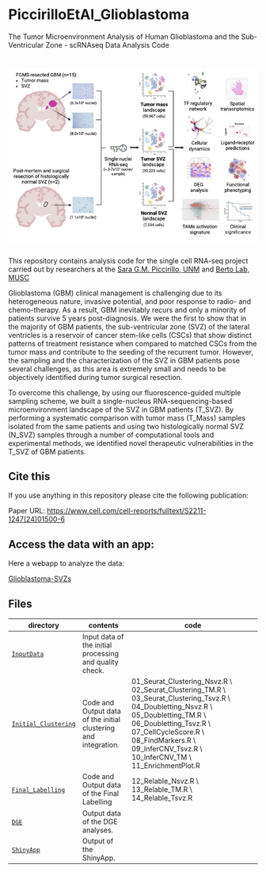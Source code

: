 # PiccirilloEtAl_Glioblastoma
The Tumor Microenvironment Analysis of Human Glioblastoma and the Sub-Ventricular Zone - scRNAseq Data Analysis Code

![](InputData/TOP_PANEL.jpg)
==========================
This repository contains analysis code for the single cell RNA-seq project carried out by researchers at the [Sara G.M. Piccirillo, UNM](https://braintumortranslationallab.com) and [Berto Lab, MUSC](https://bertolab.org/)

Glioblastoma (GBM) clinical management is challenging due to its heterogeneous nature, invasive potential, and poor response to radio- and chemo-therapy. As a result, GBM inevitably recurs and only a minority of patients survive 5 years post-diagnosis. We were the first to show that in the majority of GBM patients, the sub-ventricular zone (SVZ) of the lateral ventricles is a reservoir of cancer stem-like cells (CSCs) that show distinct patterns of treatment resistance when compared to matched CSCs from the tumor mass and contribute to the seeding of the recurrent tumor. However, the sampling and the characterization of the SVZ in GBM patients pose several challenges, as this area is extremely small and needs to be objectively identified during tumor surgical resection.

To overcome this challenge, by using our fluorescence-guided multiple sampling scheme, we built a single-nucleus RNA-sequencing-based microenvironment landscape of the SVZ in GBM patients (T_SVZ). By performing a systematic comparison with tumor mass (T_Mass) samples isolated from the same patients and using two histologically normal SVZ (N_SVZ) samples through a number of computational tools and experimental methods, we identified novel therapeutic vulnerabilities in the T_SVZ of GBM patients.
## Cite this

If you use anything in this repository please cite the following publication:

Paper URL: 
https://www.cell.com/cell-reports/fulltext/S2211-1247(24)01500-6

## Access the data with an app:

Here a webapp to analyze the data:

[Glioblastoma-SVZs](https://bioinformatics-musc.shinyapps.io/sara_piccirillo_glioblastoma/)

## Files

| directory | contents | code |
| --------- | -------- | -------- |
| [`InputData`](InputData/) | Input data of the initial processing and quality check. ||
| [`Initial_Clustering`](Initial_Clustering/) | Code and Output data of the initial clustering and integration. | 01_Seurat_Clustering_Nsvz.R \ 02_Seurat_Clustering_TM.R \ 03_Seurat_Clustering_Tsvz.R \ 04_Doubletting_Nsvz.R \ 05_Doubletting_TM.R \ 06_Doubletting_Tsvz.R \ 07_CellCycleScore.R \ 08_FindMarkers.R \ 09_InferCNV_Tsvz.R \ 10_InferCNV_TM \ 11_EnrichmentPlot.R |
| [`Final_Labelling`](output_reclust/) | Code and Output data of the Final Labelling | 12_Relable_Nsvz.R \ 13_Relable_TM.R \ 14_Relable_Tsvz.R |
| [`DGE`](output_dge/) | Output data of the DGE analyses. |  |
| [`ShinyApp`](ShinyApp/) | Output of the ShinyApp. | |

